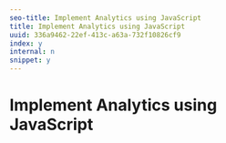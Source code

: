 ```yaml
---
seo-title: Implement Analytics using JavaScript
title: Implement Analytics using JavaScript
uuid: 336a9462-22ef-413c-a63a-732f10826cf9
index: y
internal: n
snippet: y
---
```


# Implement Analytics using JavaScript

